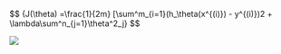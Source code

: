 <!--
### Hi there 👋


<!--
**eurico3/eurico3** is a ✨ _special_ ✨ repository because its `README.md` (this file) appears on your GitHub profile.

Here are some ideas to get you started:

- 🔭 I’m currently working on ...
- 🌱 I’m currently learning ...
- 👯 I’m looking to collaborate on ...
- 🤔 I’m looking for help with ...
- 💬 Ask me about ...
- 📫 How to reach me: ...
- 😄 Pronouns: ...
- ⚡ Fun fact: ...

<a href="https://www.linkedin.com/in/euricopaes/">
  <img src="https://img.shields.io/badge/LinkedIn-0077B5?style=for-the-badge&logo=linkedin&logoColor=white)" alt='Twitter'>
</a>
-->
<p>
$$ {J(\theta) =\frac{1}{2m} [\sum^m_{i=1}(h_\theta(x^{(i)}) - y^{(i)})2 + \lambda\sum^n_{j=1}\theta^2_j} $$
</p>
<a href="https://github.com/eurico3/eurico3">
  <img align="center" src="https://github-readme-stats.vercel.app/api/top-langs/?username=eurico3&&layout=compact&bg_color=00000000&text_color=#fafafa" />
</a>


